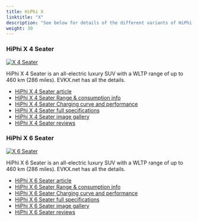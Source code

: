 ```yaml
---
title: HiPhi X
linktitle: "X"
description: "See below for details of the different variants of HiPhi X"
weight: 30
---
```

### HiPhi X 4 Seater

<a href="x_4_seater/"><img src="https://media.evkx.net/multimedia/models/hiphi/x/x_4_seater/main_1_st.jpg" class="img-fluid" alt="X 4 Seater" ></a>

HiPhi X 4 Seater is an all-electric luxury SUV with a WLTP range of up to 460 km (286 miles). EVKX.net has all the details. 

- [HiPhi X 4 Seater article](x_4_seater/)
- [HiPhi X 4 Seater Range & consumption info](x_4_seater/rangeandconsumption)
- [HiPhi X 4 Seater Charging curve and performance](x_4_seater/chargingcurve)
- [HiPhi X 4 Seater full specifications](x_4_seater/specifications)
- [HiPhi X 4 Seater image gallery](x_4_seater/gallery)
- [HiPhi X 4 Seater reviews](x_4_seater/reviews)

### HiPhi X 6 Seater

<a href="x_6_seater/"><img src="https://media.evkx.net/multimedia/models/hiphi/x/x_6_seater/main_1_st.jpg" class="img-fluid" alt="X 6 Seater" ></a>

HiPhi X 6 Seater is an all-electric luxury SUV with a WLTP range of up to 460 km (286 miles). EVKX.net has all the details. 

- [HiPhi X 6 Seater article](x_6_seater/)
- [HiPhi X 6 Seater Range & consumption info](x_6_seater/rangeandconsumption)
- [HiPhi X 6 Seater Charging curve and performance](x_6_seater/chargingcurve)
- [HiPhi X 6 Seater full specifications](x_6_seater/specifications)
- [HiPhi X 6 Seater image gallery](x_6_seater/gallery)
- [HiPhi X 6 Seater reviews](x_6_seater/reviews)

